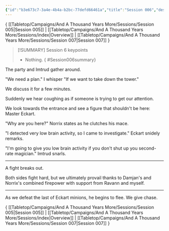 ```yaml
---
{"id":"b3e673c7-3a4e-4b4a-b2bc-77defd66461a","title":"Session 006","description":"Session 6","publish":true,"date_created":"Saturday, June 10th 2023, 12:51:38 pm","date_modified":"Thursday, April 11th 2024, 4:16:16 pm","cssclasses":["mado-heading"],"path":"Tabletop/Campaigns/And A Thousand Years More/Sessions/Session 006.md","permalink":"/tabletop/campaigns/and-a-thousand-years-more/sessions/session-006/","PassFrontmatter":true}
---
```



{ [[Tabletop/Campaigns/And A Thousand Years More/Sessions/Session 005\|Session 005]] | [[Tabletop/Campaigns/And A Thousand Years More/Sessions/index\|Overview]] | [[Tabletop/Campaigns/And A Thousand Years More/Sessions/Session 007\|Session 007]] }

> [!SUMMARY] Session 6 keypoints
> - Nothing.
{ #Session006summary}


The party and Imtrud gather around.

"We need a plan." I whisper "If we want to take down the tower."

We discuss it for a few minutes.

Suddenly we hear coughing as if someone is trying to get our attention.

We look towards the entrance and see a figure that shouldn't be here: Master Eckart.

"Why are you here?" Norrix states as he clutches his mace.

"I detected very low brain activity, so I came to investigate." Eckart snidely remarks.

"I'm going to give you low brain activity if you don't shut up you second-rate magician." Imtrud snarls.

---

A fight breaks out.

Both sides fight hard, but we ultimately provail thanks to Damjan's and Norrix's combined firepower with support from Ravann and myself.

---

As we defeat the last of Eckart minions, he begins to flee. We give chase.

{ [[Tabletop/Campaigns/And A Thousand Years More/Sessions/Session 005\|Session 005]] | [[Tabletop/Campaigns/And A Thousand Years More/Sessions/index\|Overview]] | [[Tabletop/Campaigns/And A Thousand Years More/Sessions/Session 007\|Session 007]] }
